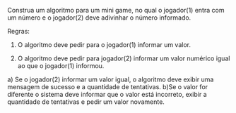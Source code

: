 Construa um algoritmo para um mini game, no qual o jogador(1) entra com um número e o jogador(2) deve adivinhar o número informado.

Regras:
1) O algoritmo deve pedir para o jogador(1) informar um valor.

2) O algoritmo deve pedir para jogador(2) informar um valor numérico igual ao que o jogador(1) informou.

a) Se o jogador(2) informar um valor igual, o algoritmo deve exibir uma mensagem de sucesso e a quantidade de tentativas.
b)Se o valor for diferente o sistema deve informar que o valor está incorreto, exibir a quantidade de tentativas e pedir um valor novamente.